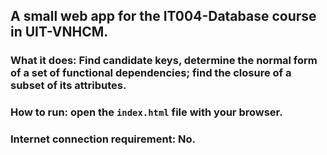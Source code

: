 ## A small web app for the IT004-Database course in UIT-VNHCM.

### What it does: Find candidate keys, determine the normal form of a set of functional dependencies; find the closure of a subset of its attributes.
### How to run: open the `index.html` file with your browser.
### Internet connection requirement: No.